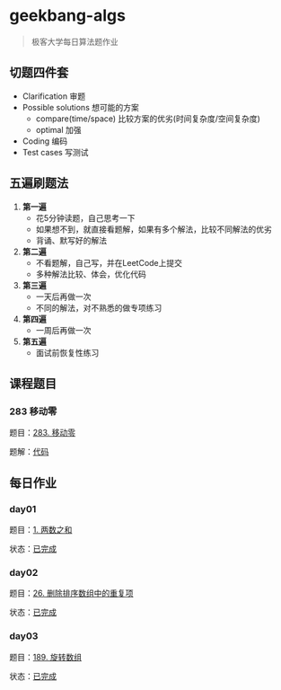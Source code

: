 # geekbang-algs
> 极客大学每日算法题作业

## 切题四件套

- Clarification 审题
- Possible solutions 想可能的方案
  - compare(time/space) 比较方案的优劣(时间复杂度/空间复杂度)
  - optimal 加强
- Coding 编码
- Test cases 写测试 

## 五遍刷题法

1. **第一遍**
   - 花5分钟读题，自己思考一下
   - 如果想不到，就直接看题解，如果有多个解法，比较不同解法的优劣
   - 背诵、默写好的解法
2. **第二遍**
   - 不看题解，自己写，并在LeetCode上提交
   - 多种解法比较、体会，优化代码
3. **第三遍**
   - 一天后再做一次
   - 不同的解法，对不熟悉的做专项练习
4. **第四遍**
   - 一周后再做一次
5. **第五遍**
   - 面试前恢复性练习

## 课程题目

### 283 移动零

题目：[283. 移动零](https://leetcode-cn.com/problems/move-zeroes/)

题解：[代码](./src/main/java/org/geekbang/algs/lesson/Q283_Move_Zeros.java)

## 每日作业

### day01

题目：[1. 两数之和](https://leetcode-cn.com/problems/two-sum/ )

状态：[已完成](./src/main/java/org/geekbang/algs/day01/Question_1.java)

### day02

题目：[26. 删除排序数组中的重复项](https://leetcode-cn.com/problems/remove-duplicates-from-sorted-array/)

状态：[已完成](./src/main/java/org/geekbang/algs/day02/Question_26.java)

### day03

题目：[189. 旋转数组](https://leetcode-cn.com/problems/rotate-array/)

状态：[已完成](./src/main/java/org/geekbang/algs/day03/Question_189.java)
